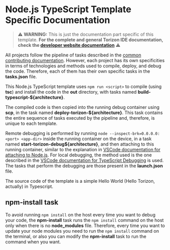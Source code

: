 # Node.js TypeScript Template Specific Documentation


> ⚠️ **WARNING:**  This is just the documentation part specific of this template. **For the complete and general Torizon IDE documentation, check the [developer website documentation](https://developer.toradex.com/torizon/application-development/ide-extension/)** ⚠️

All projects follow the pipeline of tasks described in the [common contributing documentation](https://github.com/toradex/vscode-torizon-templates/blob/bookworm/CONTRIBUTING.md#contributing-templates). However, each project has its own specificities in terms of technologies and methods used to compile, deploy, and debug the code. Therefore, each of them has their own specific tasks in the **tasks.json** file.

This Node.js TypeScript template uses `npm run <script>` to compile (using **tsc**) and install the code in the **out** directory, with tasks named **build-typescript-\${architecture}**.

The compiled code is then copied into the running debug container using **scp**, in the task named **deploy-torizon-\${architecture}**. This task contains the entire sequence of tasks executed by the pipeline and, therefore, is unique to each template.

Remote debugging is performed by running `node --inspect-brk=0.0.0.0:<port> <app-dir>` inside the running container on the device, in a task named **start-torizon-debug\${architecture}**, and then attaching to this running container, similar to the explanation in [VSCode documentation for attaching to Node.js](https://code.visualstudio.com/docs/nodejs/nodejs-debugging#_attaching-to-nodejs). For local debugging, the method used is the one described in the [VSCode documentation for TypeScript Debugging](https://code.visualstudio.com/docs/typescript/typescript-debugging) is used. The tasks that perform the debugging are those present in the **launch.json** file.

The source code of the template is a simple Hello World (Hello Torizon, actually) in Typescript.

## npm-install task ##

To avoid running `npm install` on the host every time you want to debug your code, the **npm-install** task runs the `npm install` command on the host only when there is no **node_modules** file. Therefore, every time you want to update your node modules you need to run the `npm install` command on the terminal, or also you can modify the **npm-install** task to run the command when you want.
